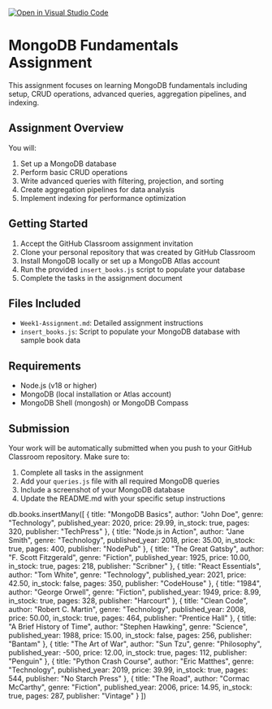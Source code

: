 [![Open in Visual Studio Code](https://classroom.github.com/assets/open-in-vscode-2e0aaae1b6195c2367325f4f02e2d04e9abb55f0b24a779b69b11b9e10269abc.svg)](https://classroom.github.com/online_ide?assignment_repo_id=19737494&assignment_repo_type=AssignmentRepo)
# MongoDB Fundamentals Assignment

This assignment focuses on learning MongoDB fundamentals including setup, CRUD operations, advanced queries, aggregation pipelines, and indexing.

## Assignment Overview

You will:
1. Set up a MongoDB database
2. Perform basic CRUD operations
3. Write advanced queries with filtering, projection, and sorting
4. Create aggregation pipelines for data analysis
5. Implement indexing for performance optimization

## Getting Started

1. Accept the GitHub Classroom assignment invitation
2. Clone your personal repository that was created by GitHub Classroom
3. Install MongoDB locally or set up a MongoDB Atlas account
4. Run the provided `insert_books.js` script to populate your database
5. Complete the tasks in the assignment document

## Files Included

- `Week1-Assignment.md`: Detailed assignment instructions
- `insert_books.js`: Script to populate your MongoDB database with sample book data

## Requirements

- Node.js (v18 or higher)
- MongoDB (local installation or Atlas account)
- MongoDB Shell (mongosh) or MongoDB Compass

## Submission

Your work will be automatically submitted when you push to your GitHub Classroom repository. Make sure to:

1. Complete all tasks in the assignment
2. Add your `queries.js` file with all required MongoDB queries
3. Include a screenshot of your MongoDB database
4. Update the README.md with your specific setup instructions

db.books.insertMany([
  {
    title: "MongoDB Basics",
    author: "John Doe",
    genre: "Technology",
    published_year: 2020,
    price: 29.99,
    in_stock: true,
    pages: 320,
    publisher: "TechPress"
  },
  {
    title: "Node.js in Action",
    author: "Jane Smith",
    genre: "Technology",
    published_year: 2018,
    price: 35.00,
    in_stock: true,
    pages: 400,
    publisher: "NodePub"
  },
  {
    title: "The Great Gatsby",
    author: "F. Scott Fitzgerald",
    genre: "Fiction",
    published_year: 1925,
    price: 10.00,
    in_stock: true,
    pages: 218,
    publisher: "Scribner"
  },
  {
    title: "React Essentials",
    author: "Tom White",
    genre: "Technology",
    published_year: 2021,
    price: 42.50,
    in_stock: false,
    pages: 350,
    publisher: "CodeHouse"
  },
  {
    title: "1984",
    author: "George Orwell",
    genre: "Fiction",
    published_year: 1949,
    price: 8.99,
    in_stock: true,
    pages: 328,
    publisher: "Harcourt"
  },
  {
    title: "Clean Code",
    author: "Robert C. Martin",
    genre: "Technology",
    published_year: 2008,
    price: 50.00,
    in_stock: true,
    pages: 464,
    publisher: "Prentice Hall"
  },
  {
    title: "A Brief History of Time",
    author: "Stephen Hawking",
    genre: "Science",
    published_year: 1988,
    price: 15.00,
    in_stock: false,
    pages: 256,
    publisher: "Bantam"
  },
  {
    title: "The Art of War",
    author: "Sun Tzu",
    genre: "Philosophy",
    published_year: -500,
    price: 12.00,
    in_stock: true,
    pages: 112,
    publisher: "Penguin"
  },
  {
    title: "Python Crash Course",
    author: "Eric Matthes",
    genre: "Technology",
    published_year: 2019,
    price: 39.99,
    in_stock: true,
    pages: 544,
    publisher: "No Starch Press"
  },
  {
    title: "The Road",
    author: "Cormac McCarthy",
    genre: "Fiction",
    published_year: 2006,
    price: 14.95,
    in_stock: true,
    pages: 287,
    publisher: "Vintage"
  }
])
